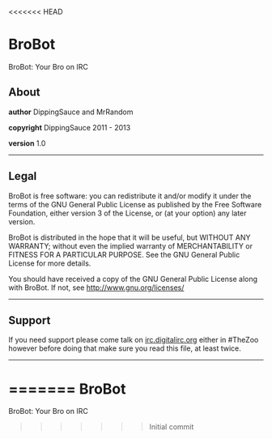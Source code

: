 <<<<<<< HEAD
# BroBot
BroBot: Your Bro on IRC

## About

**author** DippingSauce and MrRandom

**copyright** DippingSauce 2011 - 2013

**version** 1.0

- - -

## Legal
BroBot is free software: you can redistribute it and/or modify
it under the terms of the GNU General Public License as published by
the Free Software Foundation, either version 3 of the License, or
(at your option) any later version.

BroBot is distributed in the hope that it will be useful,
but WITHOUT ANY WARRANTY; without even the implied warranty of
MERCHANTABILITY or FITNESS FOR A PARTICULAR PURPOSE.  See the
GNU General Public License for more details.

You should have received a copy of the GNU General Public License
along with BroBot.  If not, see http://www.gnu.org/licenses/

- - -

## Support

If you need support please come talk on [irc.digitalirc.org](http://webchat.digitalirc.org/?channels=TheZoo&uio=Nz10cnVl84) either in #TheZoo however before doing that make sure
you read this file, at least twice.

- - -

=======
BroBot
======

BroBot: Your Bro on IRC
>>>>>>> Initial commit
